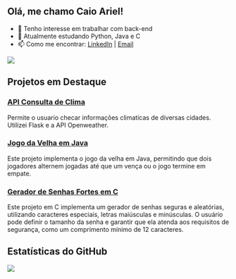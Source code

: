 ## Olá, me chamo Caio Ariel!

- 🔭 Tenho interesse em trabalhar com back-end
- 🌱 Atualmente estudando Python, Java e C
- 📫 Como me encontrar: [LinkedIn](https://www.linkedin.com/in/caio-ariel-693201281/) | [Email](caio.ariel@outlook.com)

<picture>
  <source
    srcset="https://github-readme-stats.vercel.app/api?username=caiosaraiv1&show_icons=true&theme=dark"
    media="(prefers-color-scheme: dark)"
  />
  <source
    srcset="https://github-readme-stats.vercel.app/api?username=caiosaraiv1&show_icons=true"
    media="(prefers-color-scheme: light), (prefers-color-scheme: no-preference)"
  />
  <img src="https://github-readme-stats.vercel.app/api?username=caiosaraiv1&show_icons=true" />
</picture>

## Projetos em Destaque

### [API Consulta de Clima](https://github.com/caiosaraiv1/api-consultaclima)
Permite o usuario checar informações climaticas de diversas cidades. Utilizei Flask e a API Openweather.

### [Jogo da Velha em Java](https://github.com/caiosaraiv1/jogo-da-velha-java)
Este projeto implementa o jogo da velha em Java, permitindo que dois jogadores alternem jogadas até que um vença ou o jogo termine em empate.

### [Gerador de Senhas Fortes em C](https://github.com/caiosaraiv1/gerador-de-senha)
Este projeto em C implementa um gerador de senhas seguras e aleatórias, utilizando caracteres especiais, letras maiúsculas e minúsculas. O usuário pode definir o tamanho da senha e garantir que ela atenda aos requisitos de segurança, como um comprimento mínimo de 12 caracteres.


## Estatísticas do GitHub

<picture>
  <source
    srcset="https://github-readme-streak-stats.herokuapp.com/?user=caiosaraiv1&theme=dark"
    media="(prefers-color-scheme: dark)"
  />
  <source
    srcset="https://github-readme-streak-stats.herokuapp.com/?user=caiosaraiv1"
    media="(prefers-color-scheme: light), (prefers-color-scheme: no-preference)"
  />
  <img src="https://github-readme-streak-stats.herokuapp.com/?user=caiosaraiv1" />
</picture>

